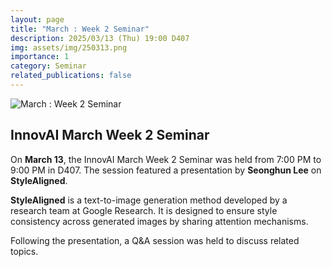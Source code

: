```yaml
---
layout: page
title: "March : Week 2 Seminar"
description: 2025/03/13 (Thu) 19:00 D407
img: assets/img/250313.png
importance: 1
category: Seminar
related_publications: false
---
```


<img src="/assets/img/250313_content.png" alt="March : Week 2 Seminar" style="max-width:100%; height:auto;">

## InnovAI March Week 2 Seminar

On **March 13**, the InnovAI March Week 2 Seminar was held from 7:00 PM to 9:00 PM in D407. The session featured a presentation by **Seonghun Lee** on **StyleAligned**.

**StyleAligned** is a text-to-image generation method developed by a research team at Google Research. It is designed to ensure style consistency across generated images by sharing attention mechanisms.

Following the presentation, a Q&A session was held to discuss related topics.

